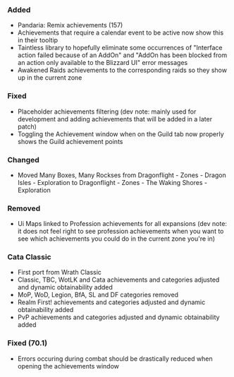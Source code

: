 <p><h3>Added</h3></p>
<ul>
<li>Pandaria: Remix achievements (157)</li>
<li>Achievements that require a calendar event to be active now show this in their tooltip</li>
<li>Taintless library to hopefully eliminate some occurrences of "Interface action failed because of an AddOn" and "AddOn has been blocked from an action only available to the Blizzard UI" error messages</li>
<li>Awakened Raids achievements to the corresponding raids so they show up in the current zone</li>
</ul>
<p><h3>Fixed</h3></p>
<ul>
<li>Placeholder achievements filtering (dev note: mainly used for development and adding achievements that will be added in a later patch)</li>
<li>Toggling the Achievement window when on the Guild tab now properly shows the Guild achievement points</li>
</ul>
<p><h3>Changed</h3></p>
<ul>
<li>Moved Many Boxes, Many Rockses from Dragonflight - Zones - Dragon Isles - Exploration to Dragonflight - Zones - The Waking Shores - Exploration</li>
</ul>
<p><h3>Removed</h3></p>
<ul>
<li>Ui Maps linked to Profession achievements for all expansions (dev note: it does not feel right to see profession achievements when you want to see which achievements you could do in the current zone you're in)</li>
</ul>
<p><h3>Cata Classic</h3></p>
<ul>
<li>First port from Wrath Classic</li>
<li>Classic, TBC, WotLK and Cata achievements and categories adjusted and dynamic obtainability added</li>
<li>MoP, WoD, Legion, BfA, SL and DF categories removed</li>
<li>Realm First! achievements and categories adjusted and dynamic obtainability added</li>
<li>PvP achievements and categories adjusted and dynamic obtainability added</li>
</ul>
<p><h3>Fixed (70.1)</h3></p>
<ul>
<li>Errors occuring during combat should be drastically reduced when opening the achievements window</li>
</ul>